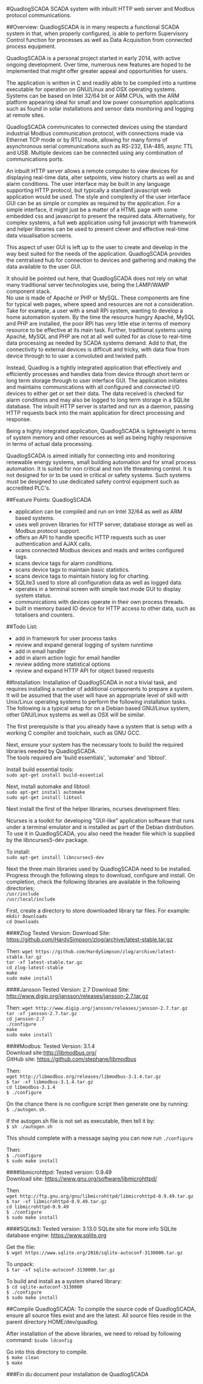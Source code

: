 #QuadlogSCADA
SCADA system with inbuilt HTTP web server and Modbus protocol communications.

##Overview:
QuadlogSCADA is in many respects a functional SCADA system in that, when properly configured, is able to perform Supervisory Control function for processes as well as Data Acquisition from connected process equipment.

QuadlogSCADA is a personal project started in early 2014, with active ongoing development.
Over time, numerous new features are hoped to be implemented that might offer greater appeal and opportunities for users.

The application is written in C and readily able to be compiled into a runtime executable for operation on GNU/Linux and OSX operating systems.
Systems can be based on Intel 32/64 bit or ARM CPUs, with the ARM platform appearing ideal for small and low power consumption applications such as found in solar installations and sensor data monitoring and logging at remote sites.

QuadlogSCADA communicates to connected devices using the standard industrial Modbus communication protocol, with connections made via Ethernet TCP mode or by RTU mode, allowing for many forms of asynchronous serial communications such as RS-232, EIA-485, async TTL and USB. Multiple devices can be connected using any combination of communications ports.

An inbuilt HTTP server allows a remote computer to view devices for displaying real-time data, alter setpoints, view history charts as well as and alarm conditions.
The user interface may be built in any language supporting HTTP protocol, but typically a standard javascript web application would be used.
The style and complexity of the user interface GUI can be as simple or complex as required by the application.
For a simple interface, it might just be a matter of a HTML page with some embedded css and javascript to present the required data.
Alternatively, for complex systems, a full web application using full javascript with framework and helper libraries can be used to present 
clever and effective real-time data visualisation screens.

This aspect of user GUI is left up to the user to create and develop in the way best suited for the needs of the application.
QuadlogSCADA provides the centralised hub for connection to devices and gathering and making the data available to the user GUI.

It should be pointed out here, that QuadlogSCADA does not rely on what many traditional server technologies use, being the LAMP/WAMP component stack.  
No use is made of Apaché or PHP or MySQL. These components are fine for typical web pages, where speed and resources are not a consideration.
Take for example, a user with a small RPi system, wanting to develop a home automation system. By the time the resource hungry Apaché, MySQL and PHP are installed, the poor RPi has very little else in terms of memory resource to be effective at its main task. Further, traditional systems using Apaché, MySQL and PHP are not at all well suited for as close to real-time data processing as needed by SCADA systems demand. Add to that, the connectivity to external devices is difficult and tricky, with data flow from device through to to user a convoluted and twisted path.

Instead, Quadlog is a tightly integrated application that effectively and efficiently processes and handles data from device through short term or long term storage through to user interface GUI. The application initiates and maintains communications with all configured and connected I/O devices to either get or set their data. The data received is checked for alarm conditions and may also be logged to long term storage in a SQLite database. The inbuilt HTTP server is started and run as a daemon, passing HTTP requests back into the main application for direct processing and response.

Being a highly integrated application, QuadlogSCADA is lightweight in terms of system memory and other resources as well as being highly responsive in terms of actual data processing.

QuadlogSCADA is aimed initially for connecting into and monitoring renewable energy systems, small building automation and for small process automation.
It is suited for non critical and non life threatening control. It is not designed for or to be used in critical or safety systems.
Such systems must be designed to use dedicated safety control equipment such as accredited PLC's.

##Feature Points:
QuadlogSCADA

* application can be compiled and run on Intel 32/64 as well as ARM based systems.
* uses well proven libraries for HTTP server, database storage as well as Modbus protocol support.
* offers an API to handle specific HTTP requests such as user authentication and AJAX calls.
* scans connected Modbus devices and reads and writes configured tags.
* scans device tags for alarm conditions.
* scans device tags to maintain basic statistics.
* scans device tags to maintain history log for charting.
* SQLite3 used to store all configuration data as well as logged data.
* operates in a terminal screen with simple text mode GUI to display system status.
* communications with devices operate in their own process threads.
* built in memory based IO device for HTTP access to other data, such as totalisers and counters.

##Todo List:
* add in framework for user process tasks
* review and expand general logging of system runntime
* add in email handler
* add in alarm action logic for email handler
* review adding more statistical options
* review and expand HTTP API for object based requests


##Installation:
Installation of QuadlogSCADA in not a trivial task, and requires installing a number of additional components to prepare a system.  
It will be assumed that the user will have an appropriate level of skill with Unix/Linux operating systems to perform the following installation tasks.  
The following is a typical setup for on a Debian based GNU/Linux system, other GNU/Linux systems as well as OSX will be similar.

The first prerequisite is that you already have a system that is setup with a working C compiler and toolchain, such as GNU GCC.

Next, ensure your system has the necessary tools to build the required libraries needed by QuadlogSCADA.  
The tools required are 'build essentials', 'automake' and 'libtool'.

Install build essential tools:  
`sudo apt-get install build-essential`  

Next, install automake and libtool:  
`sudo apt-get install automake`  
`sudo apt-get install libtool`

Next install the first of the helper libraries, ncurses development files:

Ncurses is a toolkit for developing "GUI-like" application software that runs under a terminal emulator and is installed as part of the Debian distribution.  
To use it in QuadlogSCADA, you also need the header file which is supplied by the libncurses5-dev package.

To install:  
`sudo apt-get install libncurses5-dev`

Next the three main libraries used by QuadlogSCADA need to be installed.  
Progress through the following steps to download, configure and install.
On completion, check the following libraries are available in the following directories;  
`/usr/include`  
`/usr/local/include`  

First, create a directory to store downloaded library tar files.
For example:
`mkdir Downloads`  
`cd Downloads`  

####Zlog
Tested Version:
Download Site: <https://github.com/HardySimpson/zlog/archive/latest-stable.tar.gz>

Then:
`wget https://github.com/HardySimpson/zlog/archive/latest-stable.tar.gz`  
`tar -xf latest-stable.tar.gz`  
`cd zlog-latest-stable`  
`make`  
`sudo make install`  

####Jansson
Tested Version: 2.7
Download Site: <http://www.digip.org/jansson/releases/jansson-2.7.tar.gz>

Then:
`wget http://www.digip.org/jansson/releases/jansson-2.7.tar.gz`  
`tar -xf jansson-2.7.tar.gz`  
`cd jansson-2.7`  
`./configure`  
`make`  
`sudo make install`  


####Modbus:
Tested Version: 3.1.4  
Download site:<http://libmodbus.org/>  
GitHub site: <https://github.com/stephane/libmodbus>  

Then:  
`wget http://libmodbus.org/releases/libmodbus-3.1.4.tar.gz`  
`$ tar -xf libmodbus-3.1.4.tar.gz`  
`cd libmodbus-3.1.4`  
`$ ./configure`  

On the chance there is no configure script then generate one by running:  
`$ ./autogen.sh.`  

If the autogen.sh file is not set as executable, then tell it by:  
`$ sh ./autogen.sh`  

This should complete with a message saying you can now run `./configure`

Then:  
`$ ./configure`  
`$ sudo make install`  

####libmicrohttpd:
Tested version: 0.9.49  
Download site: <https://www.gnu.org/software/libmicrohttpd/>  

Then  
`wget http://ftp.gnu.org/gnu/libmicrohttpd/libmicrohttpd-0.9.49.tar.gz`  
`$ tar -xf libmicrohttpd-0.9.49.tar.gz`  
`cd libmicrohttpd-0.9.49`  
`$ ./configure`  
`$ sudo make install`  

####SQLite3:
Tested version: 3.13.0 
SQLite site for more info SQLite database engine: <https://www.sqlite.org>  

Get the file:  
`$ wget https://www.sqlite.org/2016/sqlite-autoconf-3130000.tar.gz`  

To unpack:  
`$ tar -xf sqlite-autoconf-3130000.tar.gz`  

To build and install as a system shared library:  
`$ cd sqlite-autoconf-3130000`  
`$ ./configure`  
`$ sudo make install`  


##Compile QuadlogSCADA:
To compile the source code of QuadlogSCADA, ensure all source files exist and are the latest.
All source files reside in the parent directory HOME/dev/quadlog.

After installation of the above libraries, we need to reload by following command:
`$sudo ldconfig`  

Go into this directory to compile.  
`$ make clean`  
`$ make`  


###Fin du document pour installation de QuadlogSCADA
